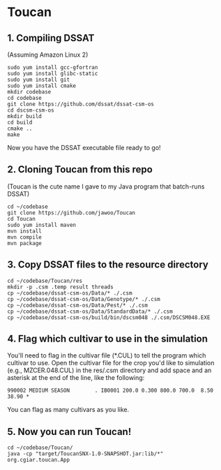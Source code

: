 # Toucan

## 1. Compiling DSSAT
(Assuming Amazon Linux 2)

```
sudo yum install gcc-gfortran
sudo yum install glibc-static
sudo yum install git
sudo yum install cmake
mkdir codebase
cd codebase
git clone https://github.com/dssat/dssat-csm-os
cd dscsm-csm-os
mkdir build
cd build
cmake ..
make
```
Now you have the DSSAT executable file ready to go!

## 2. Cloning Toucan from this repo
(Toucan is the cute name I gave to my Java program that batch-runs DSSAT)

```
cd ~/codebase
git clone https://github.com/jawoo/Toucan
cd Toucan
sudo yum install maven
mvn install
mvn compile
mvn package
```

## 3. Copy DSSAT files to the resource directory

```
cd ~/codebase/Toucan/res
mkdir -p .csm .temp result threads
cp ~/codebase/dssat-csm-os/Data/* ./.csm
cp ~/codebase/dssat-csm-os/Data/Genotype/* ./.csm
cp ~/codebase/dssat-csm-os/Data/Pest/* ./.csm
cp ~/codebase/dssat-csm-os/Data/StandardData/* ./.csm
cp ~/codebase/dssat-csm-os/build/bin/dscsm048 ./.csm/DSCSM048.EXE
```

## 4. Flag which cultivar to use in the simulation
You'll need to flag in the cultivar file (*.CUL) to tell the program which cultivar to use. Open the cultivar file for the crop you'd like to simulation (e.g., MZCER.048.CUL) in the res/.csm directory and add space and an asterisk at the end of the line, like the following:

```
990002 MEDIUM SEASON        . IB0001 200.0 0.300 800.0 700.0  8.50 38.90 *
```
You can flag as many cultivars as you like.

## 5. Now you can run Toucan!

```
cd ~/codebase/Toucan/
java -cp "target/ToucanSNX-1.0-SNAPSHOT.jar:lib/*" org.cgiar.toucan.App
```
